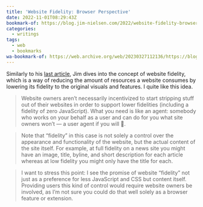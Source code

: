 ```yaml
---
title: 'Website Fidelity: Browser Perspective'
date: 2022-11-01T08:29:43Z
bookmark-of: https://blog.jim-nielsen.com/2022/website-fidelity-browser/
categories:
  - writings
tags:
  - web
  - bookmarks
wa-bookmark-of: https://web.archive.org/web/20230327112136/https://blog.jim-nielsen.com/2022/website-fidelity-browser/
---
```


Similarly to his [last article](https://blog.jim-nielsen.com/2022/website-fidelity/), Jim dives into the concept of website fidelity, which is a way of reducing the amount of resources a website consumes by lowering its fidelity to the original visuals and features. I quite like this idea.

> Website owners aren’t necessarily incentivized to start stripping stuff out of their websites in order to support lower fidelities (including a fidelity of zero JavaScript). What you need is like an agent: somebody who works on your behalf as a user and can do for you what site owners won’t — a user agent if you will 🥁.

> Note that “fidelity” in this case is not solely a control over the appearance and functionality of the website, but the actual content of the site itself. For example, at full fidelity on a news site you might have an image, title, byline, and short description for each article whereas at low fidelity you might only have the title for each.

> I want to stress this point: I see the promise of website “fidelity” not just as a preference for less JavaScript and CSS but content itself. Providing users this kind of control would require website owners be involved, as I’m not sure you could do that well solely as a browser feature or extension.
